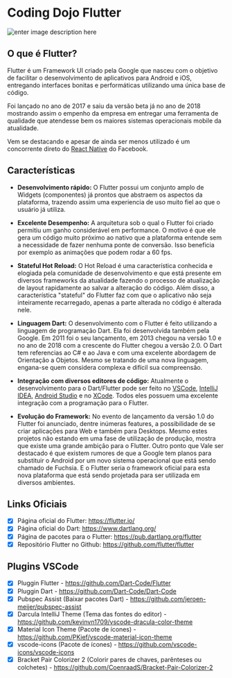 # Coding Dojo Flutter

![enter image description here](https://flutter.io/assets/flutter-lockup-4cb0ee072ab312e59784d9fbf4fb7ad42688a7fdaea1270ccf6bbf4f34b7e03f.svg)

## O que é Flutter?
Flutter é um Framework UI criado pela Google que nasceu com o objetivo de facilitar o desenvolvimento de aplicativos para Android e iOS, entregando interfaces bonitas e performáticas utilizando uma única base de código.

Foi lançado no ano de 2017 e saiu da versão beta já no ano de 2018 mostrando assim o empenho da empresa em entregar uma ferramenta de qualidade que atendesse bem os maiores sistemas operacionais mobile da atualidade.

Vem se destacando e apesar de ainda ser menos utilizado é um concorrente direto do [React Native](https://facebook.github.io/react-native/) do  Facebook.


## Características
 - **Desenvolvimento rápido:**
 O Flutter possui um conjunto amplo de Widgets (componentes) já prontos que abstraem os aspectos da plataforma, trazendo assim uma experiencia de uso muito fiel ao que o usuário já utiliza.
 
 - **Excelente Desempenho:**
 A arquitetura sob o qual o Flutter foi criado permitiu um ganho considerável em performance. O motivo é que ele gera um código muito próximo ao nativo que a plataforma entende sem a necessidade de fazer nenhuma ponte de conversão. Isso beneficia por exemplo as animações que podem rodar a 60 fps.

- **Stateful Hot Reload:**
O Hot Reload é uma característica conhecida e elogiada pela comunidade de desenvolvimento e que está presente em diversos frameworks da atualidade fazendo o processo de atualização de layout rapidamente ao salvar a alteração do código. Além disso, a característica "stateful" do Flutter faz com que o aplicativo não seja inteiramente recarregado, apenas a parte alterada no código é alterada nele.

- **Linguagem Dart:**
O desenvolvimento com o Flutter é feito utilizando a linguagem de programação Dart. Ela foi desenvolvida também pela Google. Em 2011 foi o seu lançamento, em 2013 chegou na versão 1.0 e no ano de 2018 com a crescente do Flutter chegou a versão 2.0. O Dart tem referencias ao C# e ao Java e com uma excelente abordagem de Orientação a Objetos. Mesmo se tratando de uma nova linguagem, engana-se quem considera complexa e difícil sua compreensão.

- **Integração com diversos editores de código:**
Atualmente o desenvolvimento para o Dart/Flutter pode ser feito no [VSCode](https://code.visualstudio.com/), [IntelliJ IDEA](https://www.jetbrains.com/idea/), [Android Studio](https://developer.android.com/studio/?gclid=CjwKCAiA767jBRBqEiwAGdAOr9m7tRrC9Zbj4fRVa-xe2d1tGwZ_CUofyLrQmwGKTPv9LAMoGi1HExoCxmUQAvD_BwE) e no [XCode](https://developer.apple.com/xcode/). Todos eles possuem uma excelente integração com a programação para o Flutter.

- **Evolução do Framework:**
No evento de lançamento da versão 1.0 do Flutter foi anunciado, dentre inúmeras features, a possibilidade de se criar aplicações para Web e também para Desktops. Mesmo estes projetos não estando em uma fase de utilização de produção, mostra que existe uma grande ambição para o Flutter.
Outro ponto que Vale ser destacado é que existem rumores de que a Google tem planos para substituir o Android por um novo sistema operacional que está sendo chamado de Fuchsia. E o Flutter seria o framework oficial para esta nova plataforma que está sendo projetada para ser utilizada em diversos ambientes. 


## Links Oficiais

 - [x] Página oficial do Flutter: https://flutter.io/
 - [x] Página oficial do Dart: https://www.dartlang.org/
 - [x] Página de pacotes para o Flutter: https://pub.dartlang.org/flutter
 - [x] Repositório Flutter no Github: https://github.com/flutter/flutter

 ## Plugins VSCode

 - [x] Pluggin Flutter - https://github.com/Dart-Code/Flutter
 - [x] Pluggin Dart - https://github.com/Dart-Code/Dart-Code
 - [x] Pubspec Assist (Baixar pacotes Dart) - https://github.com/jeroen-meijer/pubspec-assist
 - [x] Darcula IntelliJ Theme (Tema das fontes do editor) - https://github.com/kevinvn1709/vscode-dracula-color-theme
 - [x] Material Icon Theme (Pacote de ícones) - https://github.com/PKief/vscode-material-icon-theme
 - [x] vscode-icons (Pacote de ícones) - https://github.com/vscode-icons/vscode-icons
 - [x] Bracket Pair Colorizer 2 (Colorir pares de chaves, parênteses ou colchetes) - https://github.com/CoenraadS/Bracket-Pair-Colorizer-2